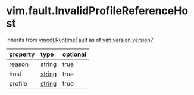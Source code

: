 vim.fault.InvalidProfileReferenceHost
=====================================
inherits from [vmodl.RuntimeFault](docs/vmodl.RuntimeFault.md)
as of [vim.version.version7](docs/vim.version.md)

| property | type | optional |
|:---------|:-----|:---------|
| reason | [string](string.md "string") | true |
| host | [string](string.md "string") | true |
| profile | [string](string.md "string") | true |
